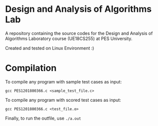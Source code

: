 # Design and Analysis of Algorithms Lab
A repository containing the source codes for the Design and Analysis of Algorithms Laboratory course (UE18CS255) at PES University.

Created and tested on Linux Environment :)

# Compilation
To compile any program with sample test cases as input: 

```gcc PES1201800366.c <sample_test_file.c>```

To compile any program with scored test cases as input: 

```gcc PES1201800366.c <test_file.o>```

Finally, to run the outfile, use ```./a.out```
